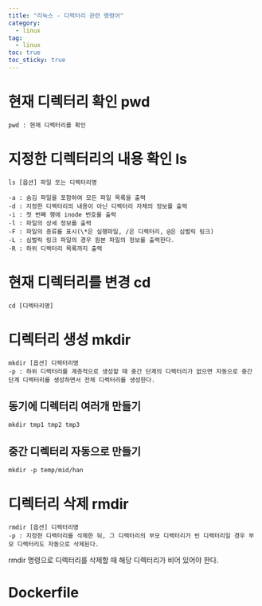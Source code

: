 ```yaml
---
title: "리눅스 - 디렉터리 관련 명령어"
category:
  - linux
tag:
  - linux
toc: true
toc_sticky: true
---
```


# 현재 디렉터리 확인 pwd
~~~
pwd : 현재 디렉터리를 확인
~~~


# 지정한 디렉터리의 내용 확인 ls
~~~
ls [옵션] 파일 또는 디렉터리명

-a : 숨김 파일을 포함하여 모든 파일 목록을 출력
-d : 지정한 디렉터리의 내용이 아닌 디렉터리 자체의 정보를 출력
-i : 첫 번째 행에 inode 번호를 출력
-l : 파일의 상세 정보를 출력
-F : 파일의 종류를 표시(\*은 실행파일, /은 디렉터리, @은 심벌릭 링크)
-L : 심벌릭 링크 파일의 경우 원본 파일의 정보를 출력한다.
-R : 하위 디렉터리 목록까지 출력
~~~


# 현재 디렉터리를 변경 cd
~~~
cd [디렉터리명]
~~~


# 디렉터리 생성 mkdir
~~~
mkdir [옵션] 디렉터리명
-p : 하위 디렉터리를 계층적으로 생성할 때 중간 단계의 디렉터리가 없으면 자동으로 중간 단계 디렉터리를 생성하면서 전체 디렉터리를 생성한다.
~~~

## 동기에 디렉터리 여러개 만들기
~~~
mkdir tmp1 tmp2 tmp3
~~~

## 중간 디렉터리 자동으로 만들기
~~~
mkdir -p temp/mid/han
~~~


# 디렉터리 삭제 rmdir
~~~
rmdir [옵션] 디렉터리명
-p : 지정한 디렉터리를 삭제한 뒤, 그 디렉터리의 부모 디렉터리가 빈 디렉터리일 경우 부모 디렉터리도 자동으로 삭제된다.
~~~
rmdir 명령으로 디렉터리를 삭제할 때 해당 디렉터리가 비어 있어야 한다.

# Dockerfile
